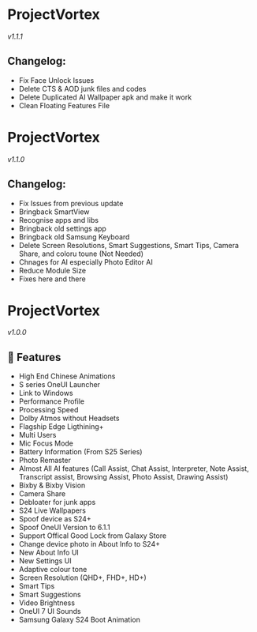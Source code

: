# ProjectVortex
*v1.1.1*

## Changelog:

- Fix Face Unlock Issues
- Delete CTS & AOD junk files and codes
- Delete Duplicated AI Wallpaper apk and make it work
- Clean Floating Features File

# ProjectVortex
*v1.1.0*

## Changelog:

- Fix Issues from previous update
- Bringback SmartView
- Recognise apps and libs
- Bringback old settings app
- Bringback old Samsung Keyboard
- Delete Screen Resolutions, Smart Suggestions, Smart Tips, Camera Share, and coloru toune (Not Needed)
- Chnages for AI especially Photo Editor AI
- Reduce Module Size
- Fixes here and there

# ProjectVortex
*v1.0.0*

## 🚀 Features

- High End Chinese Animations
- S series OneUI Launcher
- Link to Windows
- Performance Profile
- Processing Speed
- Dolby Atmos without Headsets
- Flagship Edge Ligthining+
- Multi Users
- Mic Focus Mode
- Battery Information (From S25 Series)
- Photo Remaster
- Almost All AI features (Call Assist,  Chat Assist,  Interpreter,  Note Assist,  Transcript assist, Browsing Assist, Photo Assist, Drawing Assist)
- Bixby & Bixby Vision
- Camera Share
- Debloater for junk apps
- S24 Live Wallpapers
- Spoof device as S24+
- Spoof OneUI Version to 6.1.1
- Support Offical Good Lock from Galaxy Store
- Change device photo in About Info to S24+
- New About Info UI
- New Settings UI
- Adaptive colour tone
- Screen Resolution (QHD+, FHD+, HD+)
- Smart Tips
- Smart Suggestions
- Video Brightness
- OneUI 7 UI Sounds
- Samsung Galaxy S24 Boot Animation